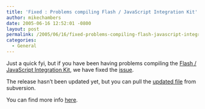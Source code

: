 ```yaml
---
title: 'Fixed : Problems compiling Flash / JavaScript Integration Kit'
author: mikechambers
date: 2005-06-16 12:52:01 -0800
layout: post
permalink: /2005/06/16/fixed-problems-compiling-flash-javascript-integration-kit/
categories:
  - General
---
```



Just a quick fyi, but if you have been having problems compiling the [Flash / JavaScript Integration Kit][1], we have fixed the [issue][2].

The release hasn&#8217;t been updated yet, but you can pull the [updated file][3] from subversion.

You can find more info [here][4].

 [1]: http://www.macromedia.com/go/flashjavascript
 [2]: http://sourcesecure.co.uk/trac/osflash/flashjavascript/ticket/4
 [3]: http://sourcesecure.co.uk/trac/osflash/flashjavascript/browser/src/flash/actionscript/com/macromedia/javascript/JavaScriptProxy.as
 [4]: http://osflash.org/pipermail/flashjs_osflash.org/2005-June/000045.html